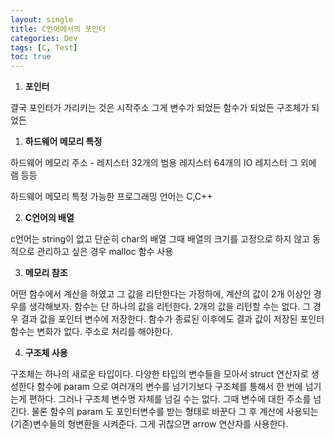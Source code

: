 ```yaml
---
layout: single 
title: C언어에서의 포인터
categories: Dev
tags: [C, Test]
toc: true
---
```

1. **포인터**
   
결국 포인터가 가리키는 것은 시작주소
그게 변수가 되었든 함수가 되었든 구조체가 되었든


1. **하드웨어 메모리 특정**

하드웨어 메모리 주소 - 레지스터
32개의 범용 레지스터
64개의 IO 레지스터
그 외에 램 등등

하드웨어 메모리 특정 가능한 프로그래밍 언어는 C,C++ 

2. **C언어의 배열**

c언어는 string이 없고 단순히 char의 배열
그때 배열의 크기를 고정으로 하지 않고 동적으로 관리하고 싶은 경우 malloc 함수 사용

3. **메모리 참조**

어떤 함수에서 계산을 하였고 그 값을 리턴한다는 가정하에, 계산의 값이 2개 이상인 경우를 생각해보자.
함수는 단 하나의 값을 리턴한다. 2개의 값을 리턴할 수는 없다.
그 경우 결과 값을 포인터 변수에 저장한다.
함수가 종료된 이후에도 결과 값이 저장된 포인터 함수는 변화가 없다.
주소로 처리를 해야한다.

4. **구조체 사용**

구조체는 하나의 새로운 타입이다. 다양한 타입의 변수들을 모아서 struct 연산자로 생성한다
함수에 param 으로 여러개의 변수를 넘기기보다 구조체를 통해서 한 번에 넘기는게 편하다.
그러나 구조체 변수명 자체를 넘길 수는 없다.
그때 변수에 대한 주소를 넘긴다. 물론 함수의 param 도 포인터변수를 받는 형태로 바꾼다
그 후 계산에 사용되는 (기존)변수들의 형변환을 시켜준다.
그게 귀찮으면 arrow 연산자를 사용한다.